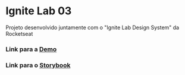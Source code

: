 # Ignite Lab 03
Projeto desenvolvido juntamente com o "Ignite Lab Design System" da Rocketseat

### Link para a [Demo](https://yellowmoonastronaut.github.io/ignite-lab-03)
### Link para o [Storybook](https://yellowmoonastronaut.github.io/ignite-lab-03)

